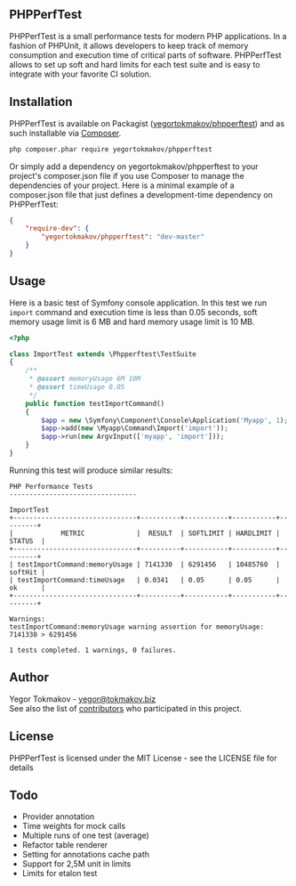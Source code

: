 PHPPerfTest
-------

PHPPerfTest is a small performance tests for modern PHP applications. In a fashion of PHPUnit,
it allows developers to keep track of memory consumption and execution time of critical parts
of software. PHPPerfTest allows to set up soft and hard limits for each test suite and is
easy to integrate with your favorite CI solution.

Installation
------------

PHPPerfTest is available on Packagist ([yegortokmakov/phpperftest](http://packagist.org/packages/yegortokmakov/phpperftest))
and as such installable via [Composer](http://getcomposer.org/).

```bash
php composer.phar require yegortokmakov/phpperftest
```

Or simply add a dependency on yegortokmakov/phpperftest to your project's composer.json file
if you use Composer to manage the dependencies of your project. Here is a minimal example of a
composer.json file that just defines a development-time dependency on PHPPerfTest:

```json
{
    "require-dev": {
        "yegortokmakov/phpperftest": "dev-master"
    }
}
```

Usage
-------

Here is a basic test of Symfony console application. In this test we run `import` command
and execution time is less than 0.05 seconds, soft memory usage limit is 6 MB and hard memory
usage limit is 10 MB.

```php
<?php

class ImportTest extends \Phpperftest\TestSuite
{
    /**
     * @assert memoryUsage 6M 10M
     * @assert timeUsage 0.05
     */
    public function testImportCommand()
    {
        $app = new \Symfony\Component\Console\Application('Myapp', 1);
        $app->add(new \Myapp\Command\Import('import'));
        $app->run(new ArgvInput(['myapp', 'import']));
    }
}
```

Running this test will produce similar results:

```
PHP Performance Tests
--------------------------------

ImportTest
+-------------------------------+----------+-----------+-----------+---------+
|            METRIC             |  RESULT  | SOFTLIMIT | HARDLIMIT | STATUS  |
+-------------------------------+----------+-----------+-----------+---------+
| testImportCommand:memoryUsage | 7141330  | 6291456   | 10485760  | softHit |
| testImportCommand:timeUsage   | 0.0341   | 0.05      | 0.05      | ok      |
+-------------------------------+----------+-----------+-----------+---------+

Warnings:
testImportCommand:memoryUsage warning assertion for memoryUsage: 7141330 > 6291456

1 tests completed. 1 warnings, 0 failures.
```

Author
-------

Yegor Tokmakov - <yegor@tokmakov.biz><br />
See also the list of [contributors](https://github.com/yegortokmakov/phpperftest/contributors) who participated in this project.

License
-------

PHPPerfTest is licensed under the MIT License - see the LICENSE file for details

Todo
-------

+ Provider annotation
+ Time weights for mock calls
+ Multiple runs of one test (average)
+ Refactor table renderer
+ Setting for annotations cache path
+ Support for 2,5M unit in limits
+ Limits for etalon test
